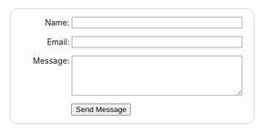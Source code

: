 
<!DOCTYPE html PUBLIC "-//W3C//DTD XHTML 1.0 Transitional//EN" "http://www.w3.org/TR/xhtml1/DTD/xhtml1-transitional.dtd">
<html xmlns="http://www.w3.org/1999/xhtml">
<head>
    <title></title>
    <style type="text/css">
        form
        {
            margin: 0 auto;
            width: 400px;
            padding: 1em;
            border: 1px solid #CCC;
            border-radius: 1em;
        }
        form div + div
        {
            margin-top: 1em;
        }
        label
        {
            display: inline-block;
            width: 90px;
            text-align: right;
        }
        input, textarea
        {
            font: 1em sans-serif;
            width: 300px;
            box-sizing: border-box;
            border: 1px solid #999;
        }
        input:focus, textbox: focus
        {
            border-color: #000;
        }
        textarea
        {
            vertical-align: top;
            height: 5em;
            resize: vertical;
        }
        button
        {
            margin-left: 7em;
        }
        .button
        {
            padding-left: 90px;
        }
    </style>
</head>
<body>
    <form action="Form1.htm" method="post">
    <div>
        <label id="lblName">
            Name:
        </label>
        <input type="text" id="txtName" />
    </div>
    <div>
        <label id="lblEmail">
            Email:</label>
        <input type="text" id="txtEmail" />
    </div>
    <div>
        <label id="lblMessage">
            Message:</label>
        <textarea id="txtMessage" rows="3" cols="3"></textarea>
    </div>
    <div>
        <button type="submit">
            Send Message</button>
    </div>
    </form>
</body>
</html>
